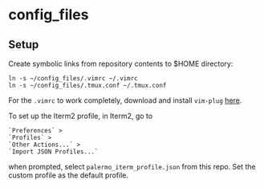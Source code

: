 # config\_files

## Setup

Create symbolic links from repository contents to $HOME directory:

```
ln -s ~/config_files/.vimrc ~/.vimrc
ln -s ~/config_files/.tmux.conf ~/.tmux.conf
```

For the `.vimrc` to work completely, download and install `vim-plug` [here](https://github.com/junegunn/vim-plug).

To set up the Iterm2 profile, in Iterm2, go to

    `Preferences` >
    `Profiles` >
    `Other Actions...` >
    `Import JSON Profiles...`

when prompted, select `palermo_iterm_profile.json` from this repo. Set the custom profile as the default profile.

